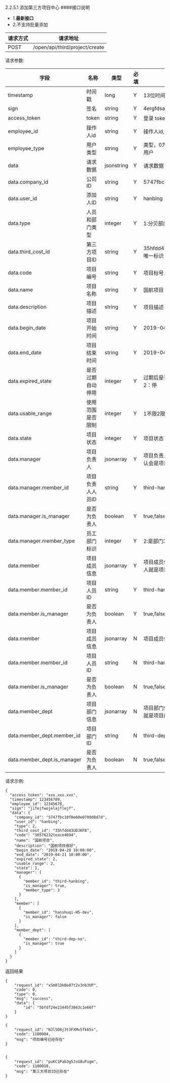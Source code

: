 2.2.5.1 添加第三方项目中心
####接口说明
- 1.**最新接口**
- 2.不支持批量添加


请求方式|请求地址
----|---
POST|/open/api/third/project/create


请求参数:

字段|名称|类型|必填|描述
-----|-----|----|----|----
timestamp|时间戳 |long |Y|13位时间戳
sign|签名 |string |Y|4ergfdsawesf
access\_token|token | string |Y|登录 token
employee\_id| 操作人id|string |Y|操作人id,调用接口人 id
employee\_type| 用户类型|string|Y|类型，0为分贝用户，1为第三方用户
data |请求数据| jsonstring |Y|请求数据
data.company_id|公司ID|string|Y|5747fbc10f0e60e0709d8d7d
data.user_id|添加人ID|string |Y|hanbing
data.type|人员和部门类型| integer |Y|1:分贝部门ID;  2:第三方ID
data.third_cost_id|第三方项目ID| string |Y|35hfdd43UDJKF8 不可重复，唯一标识
data.code|项目编号| string |Y|项目标号，不可重复
data.name|项目名称|string |Y|国航项目
data.description|项目描述| string |Y|项目描述
data.begin_date|项目开始时间| string |Y|2019-04-20 10:00:00
data.end_date|项目结束时间| string |Y|2019-04-21 10:00:00
data.expired_state|是否过期自动停用| integer |Y|过期后是否自动停用 1：不停用 2：停
data.usable_range|使用范围是否限制|integer |Y| 1不限2限制
data.state|项目状态| integer |Y|项目状态  1启用 0停用
data.manager|项目负责人| jsonarray |Y|项目负责人信息，项目负责人默认会是项目成员
data.manager.member_id|项目负责人人员ID| string |Y|third-hanbing
data.manager.is_manager|是否为负责人| boolean |Y|true,false
data.manager.member_type|员工部门标识| integer |Y|2:是部门3:是员工
data.member|项目成员信息| jsonarray |Y|项目成员信息，不填写项目负责人就是项目成员
data.member.member_id|项目人员ID| string |Y|third-hanbing
data.member.is_manager|是否为负责人| boolean |Y|true,false
data.member|项目成员信息| jsonarray |N|项目成员信息
data.member.member_id|项目人员ID| string |N|third-hanbing
data.member.is_manager|是否为负责人| boolean |N|true,false
data.member_dept|项目部门信息| jsonarray |N|项目部门信息 不填写项目负责人就是项目成员
data.member_dept.member_id|项目部门ID| string |N|third-dep-no
data.member_dept.is_manager|是否为负责人| boolean |N|true,false




 请求示例:
 
 ```
{
  "access_token": "xxx.xxx.xxx",
  "timestamp": 123456789,
  "employee_id": 12345678,
  "sign": "jifejfwojelajflejf",
  "data": {
    "company_id": "5747fbc10f0e60e0709d8d7d",
    "user_id": "hanbing",
    "type": 2,
    "third_cost_id": "35hfdd43UDJKF8",
    "code": "36576232texce4694",
    "name": "国航项目",
    "description": "国航项目很好",
    "begin_date": "2019-04-20 10:00:00",
    "end_date": "2019-04-21 10:00:00",
    "expired_state": 2,
    "usable_range": 2,
    "state": 1,
    "manager": [
      {
        "member_id": "third-hanbing",
        "is_manager": true,
        "member_type": 3
      }
    ],
    "member": [
      {
        "member_id": "hanshuqi-H5-dev",
        "is_manager": false
      }
    ],
    "member_dept": [
      {
        "member_id": "third-dep-no",
        "is_manager": true
      }
    ]
  }
}
```

返回结果

```
{
    "request_id": "xSm0lDkBo87t2x3nb3UP",
    "code": 0,
    "type": 0,
    "msg": "success",
    "data": {
        "id": "5bfdf24e23445f3863c1e66f"
    }
}

{
    "request_id": "NJl5D8j3t3FXMv5fk65x",
    "code": 1100004,
    "msg": "项目编号已经存在"
}


{
    "request_id": "puKC1Pab3g5JsG8uFugm",
    "code": 1100010,
    "msg": "第三方项目ID已存在"
}

```
